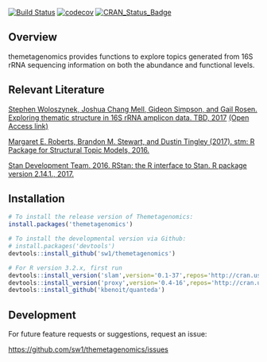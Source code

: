 
<!-- README.md is generated from README.Rmd. Please edit that file -->
[![Build Status](https://travis-ci.com/sw1/themetagenomics.svg?token=8r1TnJBy8TyidNrmbPpa&branch=master)](https://travis-ci.com/sw1/themetagenomics) [![codecov](https://codecov.io/gh/sw1/themetagenomics/branch/master/graph/badge.svg?token=pmjXMfuHrw)](https://codecov.io/gh/sw1/themetagenomics) [![CRAN\_Status\_Badge](http://www.r-pkg.org/badges/version/themetagenomics)](https://cran.r-project.org/package=themetagenomics)

Overview
--------

themetagenomics provides functions to explore topics generated from 16S rRNA sequencing information on both the abundance and functional levels.

Relevant Literature
-------------------

[Stephen Woloszynek, Joshua Chang Mell, Gideon Simpson, and Gail Rosen. Exploring thematic structure in 16S rRNA amplicon data. TBD, 2017](http://) [(Open Access link)](http://)

[Margaret E. Roberts, Brandon M. Stewart, and Dustin Tingley (2017). stm: R Package for Structural Topic Models, 2016.](http://www.structuraltopicmodel.com)

[Stan Development Team. 2016. RStan: the R interface to Stan. R package version 2.14.1., 2017.](http://mc-stan.org)

Installation
------------

``` r
# To install the release version of Themetagenomics:
install.packages('themetagenomics')

# To install the developmental version via Github:
# install.packages('devtools')
devtools::install_github('sw1/themetagenomics')

# For R version 3.2.x, first run
devtools::install_version('slam',version='0.1-37',repos='http://cran.us.r-project.org')
devtools::install_version('proxy',version='0.4-16',repos='http://cran.us.r-project.org')
devtools::install_github('kbenoit/quanteda')
```

Development
-----------

For future feature requests or suggestions, request an issue:

<https://github.com/sw1/themetagenomics/issues>
